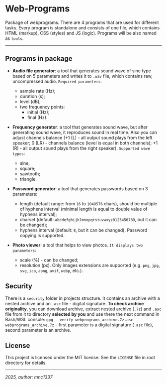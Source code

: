 # Web-Programs

Package of webprograms. There are 4 programs that are used for different tasks. Every program is standalone and consists of one file, which contains HTML (markup), CSS (styles) and JS (logic). Programs will be also named as `tools`.

---

## Programs in package

- **Audio file generator**: a tool that generates sound wave of sine type based on 5 parameters and writes it to `.wav` file, which contains raw, uncompressed audio. `Required parameters`:
    - sample rate (Hz);
    - duration (s);
    - level (dB);
    - two frequency points:
        - initial (Hz);
        - final (Hz).

- **Frequency generator**: a tool that generates sound wave, but after generating sound wave, it reproduces sound in real time. Also you can adjust channels balance (+1 (L) - all output sound plays from the left speaker; 0 (LR) - channels balance (level is equal in both channels); +1 (R) - all output sound plays from the right speaker). `Supported wave types`:
    - sine;
    - square;
    - sawtooth;
    - triangle.

- **Password generator**: a tool that generates passwords based on 3 parameters:
    - length (default range: from `16` to `1048576` chars), should be multiple of hyphens interval (minimal length is equal to double value of hyphens interval);
    - charset (default: `abcdefghijklmnopqrstuvwxyz0123456789`, but it can be changed);
    - hyphens interval (default: `8`, but it can be changed). 
Password copying is supported.

- **Photo viewer**: a tool that helps to view photos. `It displays two parameters`:
    - scale (%) - can be changed;
    - resolution (px). 
Only images extensions are supported (e.g. `png`, `jpg`, `svg`, `ico`, `apng`, `avif`, `webp`, etc.).

## Security

There is a `security` folder in projects structure. It contains an archive with a nested archive and an `.asc` file - digital signature. **To check archive originality**, you can download archive, extract nested archive (`.7z`) and `.asc` file from it to directory **selected by you** and use there the next command in Bash/WSL console: `gpg --verify webprograms_archive.7z.asc webprograms_archive.7z` - first parameter is a digital signature (`.asc` file), second parameter is an archive.

## License

This project is licensed under the MIT license. See the `LICENSE` file in root directory for details.

---

*2025, author: mnc1337*